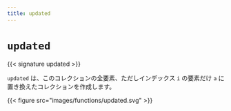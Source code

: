 ```yaml
---
title: updated
---
```


# `updated`

{{< signature updated >}}

`updated` は、このコレクションの全要素、ただしインデックス `i` の要素だけ `a` に置き換えたコレクションを作成します。

{{< figure src="images/functions/updated.svg" >}}
